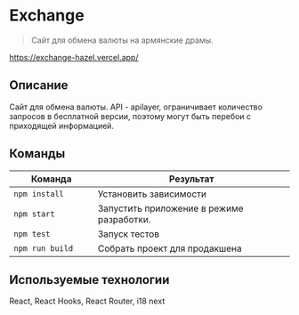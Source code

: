 # Exchange

> Сайт для обмена валюты на армянские драмы. 

https://exchange-hazel.vercel.app/

## Описание

Сайт для обмена валюты. API - apilayer, ограничивает количество запросов в бесплатной версии, поэтому могут быть перебои с приходящей информацией.



## Команды

<table>
  <thead>
    <tr>
      <th>Команда</th>
      <th>Результат</th>
    </tr>
  </thead>
  <tbody>
    <tr>
      <td width="30%"><code>npm install</code></td>
      <td>Установить зависимости</td>
    </tr>
    <tr>
      <td><code>npm start</code></td>
      <td>Запустить приложение в режиме разработки.</td>
    </tr>
     <tr>
      <td><code>npm test</code></td>
      <td>Запуск тестов</td>
    </tr>
    <tr>
      <td><code>npm run build</code></td>
      <td>Собрать проект для продакшена</td>
    </tr>
  </tbody>
</table>


## Используемые технологии

React, React Hooks, React Router, i18 next

